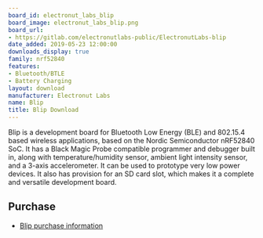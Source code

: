 ```yaml
---
board_id: electronut_labs_blip
board_image: electronut_labs_blip.png
board_url:
- https://gitlab.com/electronutlabs-public/ElectronutLabs-blip
date_added: 2019-05-23 12:00:00
downloads_display: true
family: nrf52840
features:
- Bluetooth/BTLE
- Battery Charging
layout: download
manufacturer: Electronut Labs
name: Blip
title: Blip Download
---
```


Blip is a development board for Bluetooth Low Energy (BLE) and 802.15.4 based wireless applications,
based on the Nordic Semiconductor nRF52840 SoC. It has a Black Magic Probe compatible programmer and
debugger built in, along with temperature/humidity sensor, ambient light intensity sensor, and a
3-axis accelerometer. It can be used to prototype very low power devices. It also has provision
for an SD card slot, which makes it a complete and versatile development board.

## Purchase

* [Blip purchase information](https://gitlab.com/electronutlabs-public/ElectronutLabs-blip#purchasing-blip)
